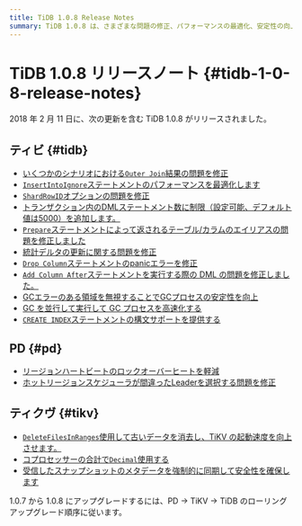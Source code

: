 ```yaml
---
title: TiDB 1.0.8 Release Notes
summary: TiDB 1.0.8 は、さまざまな問題の修正、パフォーマンスの最適化、安定性の向上などのアップデートとともにリリースされました。PD と TiKV にも、ロックの過熱の軽減、リーダー選択の問題の修正、起動速度の向上に関連するアップデートがあります。アップグレードするには、PD -> TiKV -> TiDB の順序に従ってください。
---
```


# TiDB 1.0.8 リリースノート {#tidb-1-0-8-release-notes}

2018 年 2 月 11 日に、次の更新を含む TiDB 1.0.8 がリリースされました。

## ティビ {#tidb}

-   [いくつかのシナリオにおける`Outer Join`結果の問題を修正](https://github.com/pingcap/tidb/pull/5712)
-   [`InsertIntoIgnore`ステートメントのパフォーマンスを最適化します](https://github.com/pingcap/tidb/pull/5738)
-   [`ShardRowID`オプションの問題を修正](https://github.com/pingcap/tidb/pull/5751)
-   [トランザクション内のDMLステートメント数に制限（設定可能、デフォルト値は5000）を追加します。](https://github.com/pingcap/tidb/pull/5754)
-   [`Prepare`ステートメントによって返されるテーブル/カラムのエイリアスの問題を修正しました](https://github.com/pingcap/tidb/pull/5776)
-   [統計デルタの更新に関する問題を修正](https://github.com/pingcap/tidb/pull/5787)
-   [`Drop Column`ステートメントのpanicエラーを修正](https://github.com/pingcap/tidb/pull/5805)
-   [`Add Column After`ステートメントを実行する際の DML の問題を修正しました。](https://github.com/pingcap/tidb/pull/5818)
-   [GCエラーのある領域を無視することでGCプロセスの安定性を向上](https://github.com/pingcap/tidb/pull/5815)
-   [GC を並行して実行して GC プロセスを高速化する](https://github.com/pingcap/tidb/pull/5850)
-   [`CREATE INDEX`ステートメントの構文サポートを提供する](https://github.com/pingcap/tidb/pull/5853)

## PD {#pd}

-   [リージョンハートビートのロックオーバーヒートを軽減](https://github.com/pingcap/pd/pull/932)
-   [ホットリージョンスケジューラが間違ったLeaderを選択する問題を修正](https://github.com/pingcap/pd/pull/939)

## ティクヴ {#tikv}

-   [`DeleteFilesInRanges`使用して古いデータを消去し、TiKV の起動速度を向上させます。](https://github.com/pingcap/tikv/pull/2740)
-   [コプロセッサーの合計で`Decimal`使用する](https://github.com/pingcap/tikv/pull/2754)
-   [受信したスナップショットのメタデータを強制的に同期して安全性を確保します](https://github.com/pingcap/tikv/pull/2758)

1.0.7 から 1.0.8 にアップグレードするには、PD -&gt; TiKV -&gt; TiDB のローリング アップグレード順序に従います。
